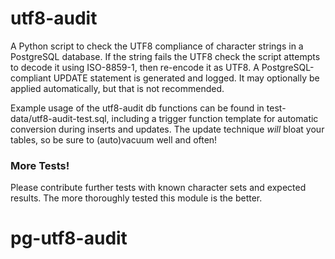 utf8-audit
==============
A Python script to check the UTF8 compliance of character strings in a PostgreSQL database.  If the string fails the UTF8 check the script attempts to decode it using ISO-8859-1, then re-encode it as UTF8.  A PostgreSQL-compliant UPDATE statement is generated and logged.  It may optionally be applied automatically, but that is not recommended.


Example usage of the utf8-audit db functions can be found in test-data/utf8-audit-test.sql, including a trigger function template for automatic conversion during inserts and updates.  The update technique *will* bloat your tables, so be sure to (auto)vacuum well and often!


### More Tests!

Please contribute further tests with known character sets and expected results.  The more thoroughly tested this module is the better.
# pg-utf8-audit
